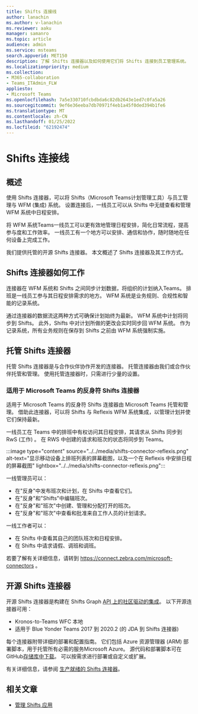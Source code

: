 ```yaml
---
title: Shifts 连接线
author: lanachin
ms.author: v-lanachin
ms.reviewer: aaku
manager: samanro
ms.topic: article
audience: admin
ms.service: msteams
search.appverid: MET150
description: 了解 Shifts 连接器以及如何使用它们将 Shifts 连接到员工管理系统。
ms.localizationpriority: medium
ms.collection:
- M365-collaboration
- Teams_ITAdmin_FLW
appliesto:
- Microsoft Teams
ms.openlocfilehash: 7a5e330710fcbdbda6c82db2643e1ed7c0fa5a26
ms.sourcegitcommit: 9ef6e36eeba7db70971f4eb1a45f0ded394b1fe6
ms.translationtype: MT
ms.contentlocale: zh-CN
ms.lasthandoff: 01/25/2022
ms.locfileid: "62192474"
---
```

# <a name="shifts-connectors"></a>Shifts 连接线

## <a name="overview"></a>概述

使用 Shifts 连接器，可以将 Shifts（Microsoft Teams计划管理工具）与员工管理与 WFM (集成) 系统。 设置连接后，一线员工可以从 Shifts 中无缝查看和管理 WFM 系统中日程安排。

将 WFM 系统Teams一线员工可以更有效地管理日程安排，简化日常流程，提高参与度和工作效率。 一线员工有一个地方可以安排、通信和协作，随时随地在任何设备上完成工作。

我们提供托管的开源 Shifts 连接器。 本文概述了 Shifts 连接器及其工作方式。

## <a name="how-shifts-connectors-work"></a>Shifts 连接器如何工作

连接器在 WFM 系统和 Shifts 之间同步计划数据，将组织的计划纳入Teams。 排班是一线员工参与其日程安排需求的地方。 WFM 系统是业务规则、合规性和智能的记录系统。

通过连接器的数据流这两种方式可确保计划始终为最新。 WFM 系统中计划将同步到 Shifts。 此外，Shifts 中对计划所做的更改会实时同步回 WFM 系统。 作为记录系统，所有业务规则在保存到 Shifts 之前由 WFM 系统强制实施。

## <a name="managed-shifts-connectors"></a>托管 Shifts 连接器

托管 Shifts 连接器是与合作伙伴协作开发的连接器。 托管连接器由我们或合作伙伴托管和管理。 使用托管连接器时，只需进行少量的设置。

### <a name="reflexis-shifts-connector-for-microsoft-teams"></a>适用于 Microsoft Teams 的反身符 Shifts 连接器

适用于 Microsoft Teams 的反身符 Shifts 连接器由 Microsoft Teams 托管和管理。 借助此连接器，可以将 Shifts 与 Reflexis WFM 系统集成，以管理计划并使它们保持最新。

一线员工在 Teams 中的排班中有权访问其日程安排，其请求从 Shifts 同步到 RwS (工作) 。 在 RWS 中创建的请求和班次的状态将同步到 Teams。

:::image type="content" source="../../media/shifts-connector-reflexis.png" alt-text="显示移动设备上排班列表的屏幕截图，以及一个在 Reflexis 中安排日程的屏幕截图" lightbox="../../media/shifts-connector-reflexis.png":::

一线管理员可以：

- 在"反身"中发布班次和计划，在 Shifts 中查看它们。
- 在"反身"和"Shifts"中编辑班次。
- 在"反身"和"班次"中创建、管理和分配打开的班次。
- 在"反身"和"班次"中查看和批准来自工作人员的计划请求。

一线工作者可以：

- 在 Shifts 中查看其自己的团队班次和日程安排。
- 在 Shifts 中请求请假、调班和调班。

若要了解有关详细信息，请转到 https://connect.zebra.com/microsoft-connectors 。

## <a name="open-source-shifts-connectors"></a>开源 Shifts 连接器

开源 Shifts 连接器是构建在 Shifts Graph [API 上的社区驱动的集成](/graph/api/resources/shift)。 以下开源连接器可用：

- Kronos-to-Teams WFC 本地
- 适用于 Blue Yonder Teams 2017 到 2020.2 (的 JDA 到 Shifts 连接器) 

每个连接器附带详细的部署和配置指南。 它们包括 Azure 资源管理器 (ARM) 部署脚本，用于托管所有必需的服务Microsoft Azure。 源代码和部署脚本可在 GitHub[存储库中下载](https://github.com/OfficeDev/Microsoft-Teams-Shifts-WFM-Connectors)。 可以按需求进行部署或自定义或扩展。

有关详细信息，请参阅 [生产就绪的 Shifts 连接器](/microsoftteams/platform/samples/shifts-wfm-connectors)。

## <a name="related-articles"></a>相关文章

- [管理 Shifts 应用](manage-the-shifts-app-for-your-organization-in-teams.md)
